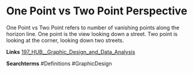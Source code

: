 # One Point vs Two Point Perspective

One Point vs Two Point refers to number of vanishing points along the horizon line. One point is the view looking down a street. Two point is looking at the corner, looking down two streets. 


**Links**
[197_HUB__Graphic_Design_and_Data_Analysis](197_HUB__Graphic_Design_and_Data_Analysis.md)

**Searchterms**
#Definitions 
#GraphicDesign 


